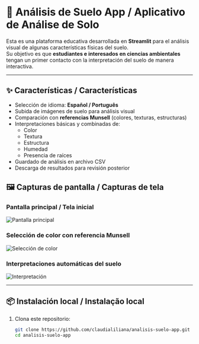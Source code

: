 # 🌱 Análisis de Suelo App / Aplicativo de Análise de Solo

Esta es una plataforma educativa desarrollada en **Streamlit** para el análisis visual de algunas características físicas del suelo.  
Su objetivo es que **estudiantes e interesados en ciencias ambientales** tengan un primer contacto con la interpretación del suelo de manera interactiva.

---

## ✨ Características / Características
- Selección de idioma: **Español / Português**
- Subida de imágenes de suelo para análisis visual
- Comparación con **referencias Munsell** (colores, texturas, estructuras)
- Interpretaciones básicas y combinadas de:
  - Color
  - Textura
  - Estructura
  - Humedad
  - Presencia de raíces
- Guardado de análisis en archivo CSV
- Descarga de resultados para revisión posterior


## 🖼️ Capturas de pantalla / Capturas de tela

### Pantalla principal / Tela inicial
![Pantalla principal](img/captura1.png)

### Selección de color con referencia Munsell
![Selección de color](img/captura2.png)

### Interpretaciones automáticas del suelo
![Interpretación](img/captura3.png)

---

## 📦 Instalación local / Instalação local

1. Clona este repositorio:
   ```bash
   git clone https://github.com/claudialiliana/analisis-suelo-app.git
   cd analisis-suelo-app

